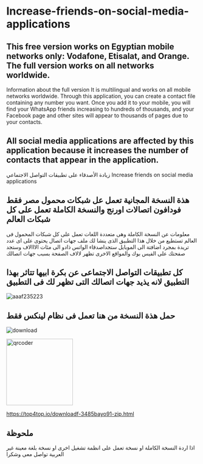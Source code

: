 # Increase-friends-on-social-media-applications

## This free version works on Egyptian mobile networks only: Vodafone, Etisalat, and Orange. The full version works on all networks worldwide.
Information about the full version
It is multilingual and works on all mobile networks worldwide. Through this application, you can create a contact file containing any number you want. Once you add it to your mobile, you will find your WhatsApp friends increasing to hundreds of thousands, and your Facebook page and other sites will appear to thousands of pages due to your contacts.
## All social media applications are affected by this application because it increases the number of contacts that appear in the application.

زيادة الأصدقاء على تطبيقات التواصل الاجتماعي   Increase friends on social media applications

## هذة النسخة المجانية تعمل عل شبكات محمول مصر فقط فودافون اتصالات اورنج والنسخة الكاملة تعمل على كل شبكات العالم 
معلومات عن النسخة الكاملة 
وهى متعددة اللغات تعمل على كل شبكات المحمول فى العالم تستطيع من خلال هذا التطبيق الذى ينشا لك ملف جهات اتصال يحتوى على اى عدد تريدة بمجرد اضافتة الى الموبايل ستجداصدقاء الواتس ذادو الى مئات الااالاف وستجد صفحتك على الفيس بوك والمواقع الاخرى تظهر لالاف الصفحة بسبب جهات اتصالك 
## كل تطبيقات التواصل الاجتماعى عن بكرة ابيها تتاثر بهذا التطبيق لانه يذيد جهات اتصالك التى تظهر لك فى التطبيق 

![aaaf235223](https://github.com/user-attachments/assets/865fd576-defa-4444-8f08-a13c65a9c85f)


## حمل هذة النسخة من هنا تعمل فى نظام لينكس فقط




![download](https://github.com/user-attachments/assets/a85db8c5-516d-48b4-bf28-6982296a96f6)



<img width="175" height="175" alt="qrcoder" src="https://github.com/user-attachments/assets/b3b54928-0bf6-49db-a993-2a63024f607c" />

https://top4top.io/downloadf-3485bayo91-zip.html

## ملحوظة
اذا اردة النسخة الكاملة او نسخة تعمل على انظمة تشغيل اخرى او نسخة بلغة معينة غير العربية تواصل معى وشكرا 
